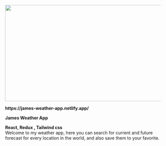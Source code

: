 <p align="center">
  <img width="600" height="310" src="https://user-images.githubusercontent.com/84085280/187413258-1fc22fcc-89a9-42ed-8d0b-fab46cc9e0b4.gif">
</p>
<b> https://james-weather-app.netlify.app/ </b>
</br>
<p ><b>James Weather App</b><br></p>
<p ><b>React, Redux , Tailwind css</b><br > Welcome to my weather app, here you can search for current and future forecast
for every location in the world, and also save them to your favorite.
